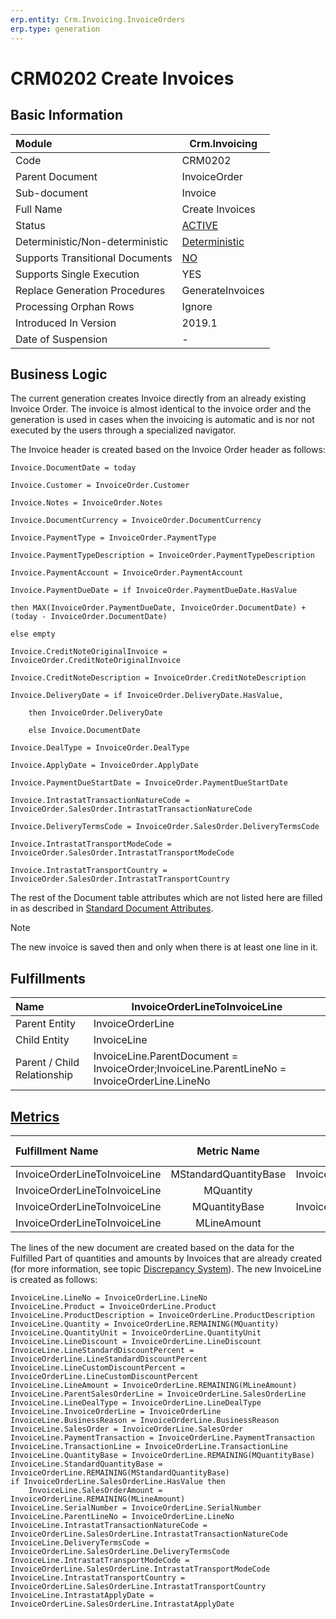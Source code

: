 ```yaml
---
erp.entity: Crm.Invoicing.InvoiceOrders
erp.type: generation
---
```


# CRM0202 Create Invoices

## Basic Information

| Module                          | Crm.Invoicing                                                |
| :------------------------------ | ------------------------------------------------------------ |
| Code                            | CRM0202                                                      |
| Parent Document                 | InvoiceOrder                                                 |
| Sub-document                    | Invoice                                                      |
| Full Name                       | Create Invoices                                              |
| Status                          | [ACTIVE](xref:generation-procedures-update)                  |
| Deterministic/Non-deterministic | [Deterministic](xref:deterministic-generations)              |
| Supports Transitional Documents | [NO](xref:transitional-documents)                            |
| Supports Single Execution       | YES                                                          |
| Replace Generation Procedures   | GenerateInvoices	                                         |
| Processing Orphan Rows          | Ignore                                                       |
| Introduced In Version           | 2019.1                                                       |
| Date of Suspension              | -                                                            |

##  Business Logic

The current generation creates Invoice directly from an already existing Invoice Order. The invoice is almost identical to the invoice order and the generation is used in cases when the invoicing is automatic and is nor not executed by the users through a specialized navigator.

The Invoice header is created based on the Invoice Order header as follows:

```
Invoice.DocumentDate = today

Invoice.Customer = InvoiceOrder.Customer

Invoice.Notes = InvoiceOrder.Notes

Invoice.DocumentCurrency = InvoiceOrder.DocumentCurrency

Invoice.PaymentType = InvoiceOrder.PaymentType

Invoice.PaymentTypeDescription = InvoiceOrder.PaymentTypeDescription

Invoice.PaymentAccount = InvoiceOrder.PaymentAccount

Invoice.PaymentDueDate = if InvoiceOrder.PaymentDueDate.HasValue

then MAX(InvoiceOrder.PaymentDueDate, InvoiceOrder.DocumentDate) + (today - InvoiceOrder.DocumentDate)

else empty

Invoice.CreditNoteOriginalInvoice = InvoiceOrder.CreditNoteOriginalInvoice

Invoice.CreditNoteDescription = InvoiceOrder.CreditNoteDescription

Invoice.DeliveryDate = if InvoiceOrder.DeliveryDate.HasValue,

​    then InvoiceOrder.DeliveryDate

​    else Invoice.DocumentDate

Invoice.DealType = InvoiceOrder.DealType

Invoice.ApplyDate = InvoiceOrder.ApplyDate

Invoice.PaymentDueStartDate = InvoiceOrder.PaymentDueStartDate

Invoice.IntrastatTransactionNatureCode = InvoiceOrder.SalesOrder.IntrastatTransactionNatureCode

Invoice.DeliveryTermsCode = InvoiceOrder.SalesOrder.DeliveryTermsCode

Invoice.IntrastatTransportModeCode = InvoiceOrder.SalesOrder.IntrastatTransportModeCode

Invoice.IntrastatTransportCountry = InvoiceOrder.SalesOrder.IntrastatTransportCountry
```

The rest of the Document table attributes which are not listed here are filled in as described in [Standard Document Attributes](../reference/standard-document-attributes.md).

> [!Note]
> The new invoice is saved then and only when there is at least one line in it.

## Fulfillments

| Name                        | InvoiceOrderLineToInvoiceLine                                |
| :-------------------------- | ------------------------------------------------------------ |
| Parent Entity               | InvoiceOrderLine                                             |
| Child Entity                | InvoiceLine                                                  |
| Parent / Child Relationship | InvoiceLine.ParentDocument = InvoiceOrder;InvoiceLine.ParentLineNo = InvoiceOrderLine.LineNo |

## [Metrics](../reference/metrics.md)

| Fulfillment Name              |      Metric Name      |               Measurement Unit               | Parent Value                          | Child Value                       | New Record |
| :---------------------------- | :-------------------: | :------------------------------------------: | :------------------------------------ | :-------------------------------- | :--------- |
| InvoiceOrderLineToInvoiceLine | MStandardQuantityBase | InvoiceOrderLine.Product.BaseMeasurementUnit | InvoiceOrderLine.StandardQuantityBase | iInvoiceLine.StandardQuantityBase | YES        |
| InvoiceOrderLineToInvoiceLine |       MQuantity       |        InvoiceOrderLine.QuantityUnit         | InvoiceOrderLine.Quantity             | InvoiceLine.Quantity              | NO         |
| InvoiceOrderLineToInvoiceLine |     MQuantityBase     | InvoiceOrderLine.Product.BaseMeasurementUnit | InvoiceOrderLine.QuantityBase         | InvoiceLine.QuantityBase          | NO         |
| InvoiceOrderLineToInvoiceLine |      MLineAmount      |        InvoiceOrder.DocumentCurrency         | InvoiceOrderLine.LineAmount           | InvoiceLine.LineAmount            | YES        |

The lines of the new document are created based on the data for the Fulfilled Part of quantities and amounts by Invoices that are already created (for more information, see topic [Discrepancy System](../reference/discrepancy-system.md)).
The new InvoiceLine is created as follows:

```
InvoiceLine.LineNo = InvoiceOrderLine.LineNo
InvoiceLine.Product = InvoiceOrderLine.Product
InvoiceLine.ProductDescription = InvoiceOrderLine.ProductDescription
InvoiceLine.Quantity = InvoiceOrderLine.REMAINING(MQuantity)
InvoiceLine.QuantityUnit = InvoiceOrderLine.QuantityUnit
InvoiceLine.LineDiscount = InvoiceOrderLine.LineDiscount
InvoiceLine.LineStandardDiscountPercent = InvoiceOrderLine.LineStandardDiscountPercent
InvoiceLine.LineCustomDiscountPercent = InvoiceOrderLine.LineCustomDiscountPercent
InvoiceLine.LineAmount = InvoiceOrderLine.REMAINING(MLineAmount)
InvoiceLine.ParentSalesOrderLine = InvoiceOrderLine.SalesOrderLine
InvoiceLine.LineDealType = InvoiceOrderLine.LineDealType
InvoiceLine.InvoiceOrderLine = InvoiceOrderLine
InvoiceLine.BusinessReason = InvoiceOrderLine.BusinessReason
InvoiceLine.SalesOrder = InvoiceOrderLine.SalesOrder
InvoiceLine.PaymentTransaction = InvoiceOrderLine.PaymentTransaction
InvoiceLine.TransactionLine = InvoiceOrderLine.TransactionLine
InvoiceLine.QuantityBase = InvoiceOrderLine.REMAINING(MQuantityBase)
InvoiceLine.StandardQuantityBase = InvoiceOrderLine.REMAINING(MStandardQuantityBase)
if InvoiceOrderLine.SalesOrderLine.HasValue then
    InvoiceLine.SalesOrderAmount = InvoiceOrderLine.REMAINING(MLineAmount)
InvoiceLine.SerialNumber = InvoiceOrderLine.SerialNumber
InvoiceLine.ParentLineNo = InvoiceOrderLine.LineNo
InvoiceLine.IntrastatTransactionNatureCode = InvoiceOrderLine.SalesOrderLine.IntrastatTransactionNatureCode
InvoiceLine.DeliveryTermsCode = InvoiceOrderLine.SalesOrderLine.DeliveryTermsCode
InvoiceLine.IntrastatTransportModeCode = InvoiceOrderLine.SalesOrderLine.IntrastatTransportModeCode
InvoiceLine.IntrastatTransportCountry = InvoiceOrderLine.SalesOrderLine.IntrastatTransportCountry
InvoiceLine.IntrastatApplyDate = InvoiceOrderLine.SalesOrderLine.IntrastatApplyDate
```
